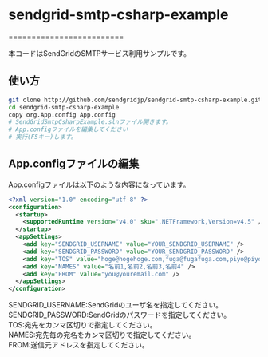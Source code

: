 # sendgrid-smtp-csharp-example
=========================

本コードはSendGridのSMTPサービス利用サンプルです。

## 使い方

```bash
git clone http://github.com/sendgridjp/sendgrid-smtp-csharp-example.git
cd sendgrid-smtp-csharp-example
copy org.App.config App.config
# SendGridSmtpCsharpExample.slnファイル開きます。
# App.configファイルを編集してください
# 実行(F5キー)します。
```

## App.configファイルの編集
App.configファイルは以下のような内容になっています。

```xml
<?xml version="1.0" encoding="utf-8" ?>
<configuration>
  <startup> 
    <supportedRuntime version="v4.0" sku=".NETFramework,Version=v4.5" />
  </startup>
  <appSettings>
    <add key="SENDGRID_USERNAME" value="YOUR_SENDGRID_USERNAME" />
    <add key="SENDGRID_PASSWORD" value="YOUR_SENDGRID_PASSWORD" />
    <add key="TOS" value="hoge@hogehoge.com,fuga@fugafuga.com,piyo@piyopiyo.com,hogera@hogera.com" />
    <add key="NAMES" value="名前1,名前2,名前3,名前4" />
    <add key="FROM" value="you@youremail.com" />
  </appSettings>
</configuration>
```
SENDGRID_USERNAME:SendGridのユーザ名を指定してください。  
SENDGRID_PASSWORD:SendGridのパスワードを指定してください。  
TOS:宛先をカンマ区切りで指定してください。  
NAMES:宛先毎の宛名をカンマ区切りで指定してください。  
FROM:送信元アドレスを指定してください。  

